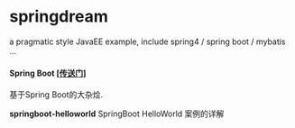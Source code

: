 # springdream
a pragmatic style JavaEE example, include spring4 / spring boot / mybatis ...

#### Spring Boot [[传送门]](https://github.com/JeffLi1993/springdream/tree/master/springboot/README.md "Spring Boot wiki")
基于Spring Boot的大杂烩.

**springboot-helloworld**
SpringBoot HelloWorld 案例的详解

